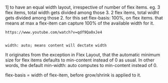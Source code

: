 1] to have an equal width layout, irrespective of number of flex items.
eg. 3 flex items, total width gets divided among those 3.
    2 flex items, total widht gets divided among those 2.
    for this set flex-basis: 100%, on flex items. that means at max a flex-item can capture 100% of the available width for it.

    https://www.youtube.com/watch?v=qdf9Qa0xJe4


    width: auto; means content will dectate width

It originates from the exception in Flex Layout, that the 
automatic minimum size for flex items defaults to min-content instead of 0 as usual. 
In other words, the default min-width: auto computes to min-content instead of 0.

flex-basis = width of flex-item, before grow/shrink is applied to it. 
